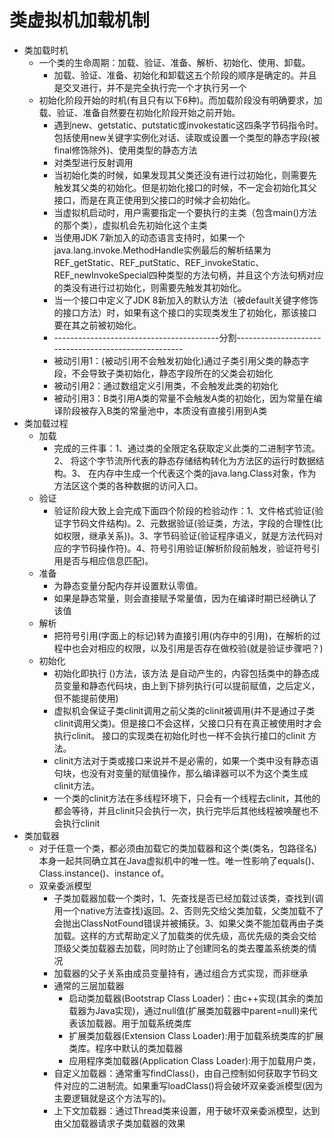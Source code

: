 # 类虚拟机加载机制
- 类加载时机
    - 一个类的生命周期：加载、验证、准备、解析、初始化、使用、卸载。
        - 加载、验证、准备、初始化和卸载这五个阶段的顺序是确定的。并且是交叉进行，并不是完全执行完一个才执行另一个
    - 初始化阶段开始的时机(有且只有以下6种)。而加载阶段没有明确要求，加载、验证、准备自然要在初始化阶段开始之前开始。
        - 遇到new、getstatic、putstatic或invokestatic这四条字节码指令时。包括使用new关键字实例化对话、读取或设置一个类型的静态字段(被final修饰除外)、使用类型的静态方法
        - 对类型进行反射调用
        - 当初始化类的时候，如果发现其父类还没有进行过初始化，则需要先触发其父类的初始化。但是初始化接口的时候，不一定会初始化其父接口，而是在真正使用到父接口的时候才会初始化。
        - 当虚拟机启动时，用户需要指定一个要执行的主类（包含main()方法的那个类），虚拟机会先初始化这个主类
        - 当使用JDK 7新加入的动态语言支持时，如果一个java.lang.invoke.MethodHandle实例最后的解析结果为REF_getStatic、REF_putStatic、REF_invokeStatic、REF_newInvokeSpecial四种类型的方法句柄，并且这个方法句柄对应的类没有进行过初始化，则需要先触发其初始化。
        - 当一个接口中定义了JDK 8新加入的默认方法（被default关键字修饰的接口方法）时，如果有这个接口的实现类发生了初始化，那该接口要在其之前被初始化。
        - -----------------------------------------分割-----------------------------------------------------
        - 被动引用1：(被动引用不会触发初始化)通过子类引用父类的静态字段，不会导致子类初始化，静态字段所在的父类会初始化
        - 被动引用2：通过数组定义引用类，不会触发此类的初始化
        - 被动引用3：B类引用A类的常量不会触发A类的初始化，因为常量在编译阶段被存入B类的常量池中，本质没有直接引用到A类
- 类加载过程
    - 加载
        - 完成的三件事：1、通过类的全限定名获取定义此类的二进制字节流。2、 将这个字节流所代表的静态存储结构转化为方法区的运行时数据结构。3、 在内存中生成一个代表这个类的java.lang.Class对象，作为方法区这个类的各种数据的访问入口。
    - 验证
        - 验证阶段大致上会完成下面四个阶段的检验动作：1、文件格式验证(验证字节码文件结构)。2、元数据验证(验证类，方法，字段的合理性(比如权限，继承关系))。3、字节码验证(验证程序语义，就是方法代码对应的字节码操作符)。4、符号引用验证(解析阶段前触发，验证符号引用是否与相应信息匹配)。
    - 准备
        - 为静态变量分配内存并设置默认零值。
        - 如果是静态常量，则会直接赋予常量值，因为在编译时期已经确认了该值
    - 解析
        - 把符号引用(字面上的标记)转为直接引用(内存中的引用)，在解析的过程中也会对相应的权限，以及引用是否存在做校验(就是验证步骤吧？)
    - 初始化
        - 初始化即执行 <clinit>()方法，该方法 是自动产生的，内容包括类中的静态成员变量和静态代码块，由上到下排列执行(可以提前赋值，之后定义，但不能提前使用)
        - 虚拟机会保证子类clinit调用之前父类的clinit被调用(并不是通过子类clinit调用父类)。但是接口不会这样，父接口只有在真正被使用时才会执行clinit。 接口的实现类在初始化时也一样不会执行接口的clinit 方法。
        - clinit方法对于类或接口来说并不是必需的，如果一个类中没有静态语句块，也没有对变量的赋值操作，那么编译器可以不为这个类生成 clinit方法。
        - 一个类的clinit方法在多线程环境下，只会有一个线程去clinit，其他的都会等待，并且clinit只会执行一次，执行完毕后其他线程被唤醒也不会执行clinit
- 类加载器
    - 对于任意一个类，都必须由加载它的类加载器和这个类(类名，包路径名)本身一起共同确立其在Java虚拟机中的唯一性。唯一性影响了equals()、Class.instance()、instance of。
    - 双亲委派模型
        - 子类加载器加载一个类时，1、先查找是否已经加载过该类，查找到(调用一个native方法查找)返回。2、否则先交给父类加载，父类加载不了会抛出ClassNotFound错误并被捕获。3、如果父类不能加载再由子类加载。这样的方式帮助定义了加载类的优先级，高优先级的类会交给顶级父类加载器去加载，同时防止了创建同名的类去覆盖系统类的情况
        - 加载器的父子关系由成员变量持有，通过组合方式实现，而非继承
        - 通常的三层加载器
            - 启动类加载器(Bootstrap Class Loader)：由c++实现(其余的类加载器为Java实现)，通过null值(扩展类加载器中parent=null)来代表该加载器。用于加载系统类库
            - 扩展类加载器(Extension Class Loader):用于加载系统类库的扩展类库。程序中默认的类加载器
            - 应用程序类加载器(Application Class Loader):用于加载用户类，
        - 自定义加载器：通常重写findClass()，由自己控制如何获取字节码文件对应的二进制流。如果重写loadClass()将会破坏双亲委派模型(因为主要逻辑就是这个方法写的)。
        - 上下文加载器：通过Thread类来设置，用于破坏双亲委派模型，达到由父加载器请求子类加载器的效果